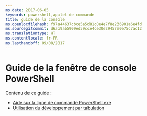 ```yaml
---
ms.date: 2017-06-05
keywords: powershell,applet de commande
title: guide de la console
ms.openlocfilehash: f97a44637cbce5a5d81c8e4e7f8e236901a6e4fd
ms.sourcegitcommit: d6ab9ab5909ed59cce4ce30e29457e0e75c7ac12
ms.translationtype: HT
ms.contentlocale: fr-FR
ms.lasthandoff: 09/08/2017
---
```

# <a name="powershell-console-window-guide"></a>Guide de la fenêtre de console PowerShell

Contenu de ce guide :
- [Aide sur la ligne de commande PowerShell.exe](console/PowerShell.exe-Command-Line-Help.md)
- [Utilisation du développement par tabulation](console/Using-Tab-Expansion.md)

